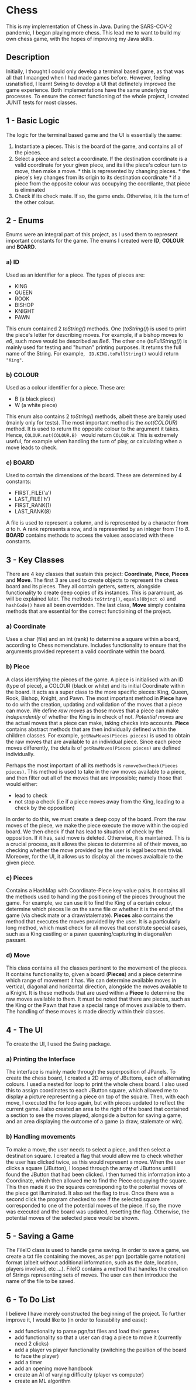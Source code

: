 # Chess

This is my implementation of Chess in Java. During the SARS-COV-2 pandemic, I began playing more chess. This lead me to want to build my own chess game, with the hopes of improving my Java skills.

## Description

Initially, I thought I could only develop a terminal based game, as that was all that I maanged when I had made games before. However, feeling usnatisfied, I learnt Swing to develop a UI that definetely improved the game experience. Both implementations have the same underlying processes. To ensure the correct functioning of the whole project, I created JUNIT tests for most classes.
 
 ## 1 - Basic Logic
 
 The logic for the terminal based game and the UI is essentially the same:
 
 1. Instantiate a pieces. This is the board of the game, and contains all of the pieces.
 2. Select a piece and select a coordinate. If the destination coordinate is a valid coordinate for your given piece, and its i the piece's colour turn to move, then make a move.
         * this is represented by changing pieces.
         * the piece's key changes from its origin to its destination coordinate
         * if a piece from the opposite colour was occupying the coordiante, that piece is eliminated
 3. Check if its check mate. If so, the game ends. Otherwise, it is the turn of the other colour.
 
 ## 2 - Enums
 
 Enums were an integral part of this project, as I used them to represent important constants for the game. The enums I created were __ID__, __COLOUR__ and __BOARD__.
 
 ### a) ID
 
 Used as an identifier for a piece. The types of pieces are:
 
 * KING
 * QUEEN
 * ROOK
 * BISHOP
 * KNIGHT
 * PAWN
 
 This enum contained 2 _toString()_ methods. One (_toString()_) is used to print the piece's letter for describing moves. For example, if a bishop moves to _e6_, such move would be described as _Be6_. The other one (_toFullString()_) is mainly used for testing and "human" printing purposes. It returns the full name of the String. For example, ``` ID.KING.toFullString()``` would return ```"King"```.
 
 ### b) COLOUR
 
 Used as a colour identifier for a piece. These are:
 
 * B (a black piece)
 * W (a white piece)
 
 This enum also contains 2 _toString()_ methods, albeit these are barely used (mainly only for tests). The most important method is the _not(COLOUR)_ method. It is used to return the opposite colour to the argument it takes. Hence, ```COLOUR.not(COLOUR.B) ``` would return ```COLOUR.W```. This is extremely useful, for example when handling the turn of play, or calculating when a move leads to check.
 
 ### c) BOARD
 
 Used to contain the dimensions of the board. These are determined by 4 constants:
 
 * FIRST_FILE('a')
 * LAST_FILE('h')
 * FIRST_RANK(1)
 * LAST_RANK(8)
 
 A file is used to represent a column, and is represented by a character from _a_ to _h_. A rank represents a row, and is represented by an integer from _1_ to _8_. __BOARD__ contains methods to access the values associated with these constants.
 
 ## 3 - Key Classes
 
 There are 4 key classes that sustain this project: __Coordinate__, __Piece__, __Pieces__ and __Move__. The first 3 are used to create objects to represent the chess board and its pieces. They all contain getters, setters, alongside functionality to create deep copies of its instances. This is paramount, as will be explained later. The methods ```toString()```, ```equals(Object o)``` and ```hashCode()``` have all been overridden.  The last class, __Move__ simply contains methods that are essential for the correct functioining of the project.
         
### a) Coordinate

Uses a char (file) and an int (rank) to determine a square within a board, according to Chess nomenclature. Includes functionality to ensure that the arguments provided represent a valid coordinate within the board.

### b) Piece

A class identifying the pieces of the game.  A piece is initialised with an ID (type of piece), a COLOUR (black or white) and its initial Coordinate within the board. It acts as a super class to the more specific pieces: King, Queen, Rook, Bishop, Knight, and Pawn. The most important method in __Piece__ have to do with the creation, updating and validation of the moves that a piece can move. We define _raw moves_ as those moves that a piece can make _independently_ of whether the King is in check of not. _Potential moves_ are the actual moves that a piece can make, taking checks into accounts.  __Piece__ contains abstract methods that are then individually defined within the children classes. For example, ```getRawMoves(Pieces pieces)``` is used to obtain the raw moves that are available to an individual piece. Since each piece moves differently, the details of ```getRawMoves(Pieces pieces)``` are defined individually. 

Perhaps the most important of all its methods is ```removeOwnCheck(Pieces pieces)```. This method is used to take in the raw moves available to a piece, and then filter out all of the moves that are impossible; namely those that would either:

* lead to check
* not stop a check (i.e if a piece moves away from the King, leading to a check by the opposition)

In order to do this, we must create a deep copy of the board. From the raw moves of the piece, we make the piece execute the move within the copied board. We then check if that has lead to situation of check by the opposition. If it has, said move is deleted. Otherwise, it is maintained. This is a crucial process, as it allows the pieces to determine all of their moves, so checking whether the move provided by the user is legal becomes trivial. Moreover, for the UI, it allows us to display all the moves avaialbale to the given piece.
        

### c) Pieces

Contains a HashMap with Coordinate-Piece key-value pairs. It contains all the methods used to handling the positioning of the pieces throughout the game. For example, we can use it to find the King of a certain colour, determine which pieces lie on the same file or whether it is the end of the game (via check mate or a draw/stalemate). __Pieces__ also contains the method that executes the moves provided by the user. It is a particularly long method, which must check for all moves that constitute special cases, such as a King castling or a pawn queening/capturing in diagonal/en passant.

### d) Move

This class contains all the classes pertinent to the movement of the pieces. It contains functionality to, given a board (__Pieces__) and a piece determine which range of movement it has. We can determine available moves in vertical, diagonal and horizontal direction, alongside the moves available to a Knight. It is these methods that are used within a __Piece__ to determine the raw moves available to them. It must be noted that there are pieces, such as the King or the Pawn that have a special range of moves available to them. The handling of these moves is made directly within their classes.

## 4 - The UI

To create the UI, I used the Swing package.

### a) Printing the Interface

The interface is mainly made through the superposition of JPanels. To create the chess board, I created a 2D array of JButtons, each of alternating colours. I used a nested for loop to print the whole chess board. I also used this to assign coordinates to each JButton square, which allowed me to display a picture representing a piece on top of the square. Then, with each move, I executed the for loop again, but with pieces updated to reflect the current game. I also created an area to the right of the board that contained a section to see the moves played, alongside a button for saving a game, and an area displaying the outcome of a game (a draw, stalemate or win).

### b) Handling movements

To make a move, the user needs to select a piece, and then select a destination square. I created a flag that would allow me to check whether the user has clicked twice, as this would represent a move. When the user clicks a square (JButton), I looped through the array of JButtons until I found the JButton that had been clicked. I then turned this information into a Coordinate, which then allowed me to find the Piece occupying the square. This then made it so the squares corresponding to the potential moves of the piece got illuminated. It also set the flag to true. Once there was a second click the program checked to see if the selected square corresponded to one of the potential moves of the piece. If so, the move was executed and the board was updated, resetting the flag. Otherwise, the potential moves of the selected piece would be shown.

## 5 - Saving a Game

The FileIO class is used to handle game saving. In order to save a game, we create a txt file containing the moves, as per pgn (portable game notation) format (albeit without additional information, such as the date, location, players involved, etc ...). FileIO contains a method that handles the creation of Strings representing sets of moves. The user can then introduce the name of the file to be saved.

## 6 - To Do List

I believe I have merely constructed the beginning of the project. To further improve it, I would like to (in order to feasability and ease):

* add functionality to parse pgn/txt files and load their games
* add functionality so that a user can drag a piece to move it (currently need 2 clicks)
* add a player vs player functionality (switching the position of the board to face the player)
* add a timer
* add an opening move handbook
* create an AI of varying difficulty (player vs computer)
* create an ML algorithm

